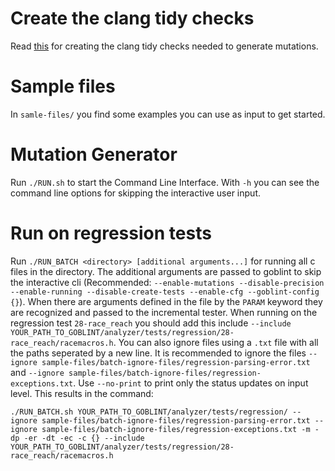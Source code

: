# Create the clang tidy checks
Read [this](clang-mutations/README.md) for creating the clang tidy checks needed to generate mutations.

# Sample files
In `samle-files/` you find some examples you can use as input to get started.

# Mutation Generator
Run `./RUN.sh` to start the Command Line Interface. With `-h` you can see the command line options for skipping the interactive user input.

# Run on regression tests
Run `./RUN_BATCH <directory> [additional arguments...]` for running all c files in the directory. The additional arguments are passed to goblint to skip the interactive cli (Recommended: `--enable-mutations --disable-precision --enable-running --disable-create-tests --enable-cfg --goblint-config {}`). When there are arguments defined in the file by the `PARAM` keyword they are recognized and passed to the incremental tester. When running on the regression test `28-race_reach` you should add this include `--include YOUR_PATH_TO_GOBLINT/analyzer/tests/regression/28-race_reach/racemacros.h`. You can also ignore files using a `.txt` file with all the paths seperated by a new line. It is recommended to ignore the files `--ignore sample-files/batch-ignore-files/regression-parsing-error.txt` and `--ignore sample-files/batch-ignore-files/regression-exceptions.txt`. Use `--no-print` to print only the status updates on input level. This results in the command:
```
./RUN_BATCH.sh YOUR_PATH_TO_GOBLINT/analyzer/tests/regression/ --ignore sample-files/batch-ignore-files/regression-parsing-error.txt --ignore sample-files/batch-ignore-files/regression-exceptions.txt -m -dp -er -dt -ec -c {} --include YOUR_PATH_TO_GOBLINT/analyzer/tests/regression/28-race_reach/racemacros.h
```